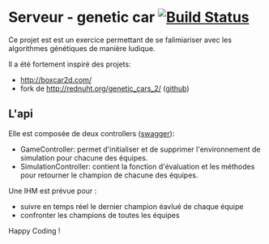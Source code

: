 # Serveur - genetic car [![Build Status](https://travis-ci.org/sebastienD/genetic-car.svg?branch=master)](https://travis-ci.org/sebastienD/genetic-car)

Ce projet est est un exercice permettant de se falimiariser avec les algorithmes génétiques de manière ludique.

Il a été fortement inspiré des projets:
* http://boxcar2d.com/
* fork de http://rednuht.org/genetic_cars_2/ ([github](https://github.com/red42/HTML5_Genetic_Cars))

## L'api

Elle est composée de deux controllers ([swagger](http://genetic-car.herokuapp.com/swagger-ui.html)):
* GameController: permet d'initialiser et de supprimer l'environnement de simulation pour chacune des équipes.
* SimulationController: contient la fonction d'évaluation et les méthodes pour retourner le champion de chacune des équipes.

Une IHM est prévue pour :
* suivre en temps réel le dernier champion éavlué de chaque équipe
* confronter les champions de toutes les équipes


Happy Coding !